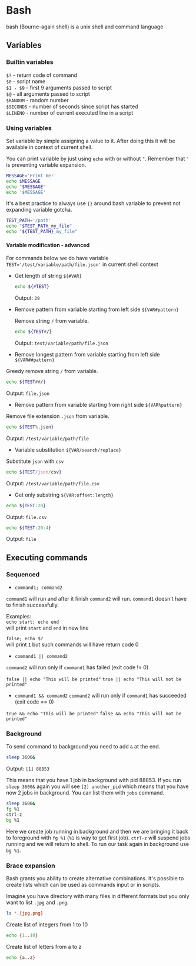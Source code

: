 # Bash

bash (Bourne-again shell) is a unix shell and command language

## Variables
### Builtin variables

`$?` - return code of command  
`$0` - script name  
`$1 - $9` - first 9 arguments passed to script  
`$@` - all arguments passed to script  
`$RANDOM` - random number  
`$SECONDS` - number of seconds since script has started  
`$LINENO` - number of current executed line in a script

### Using variables

Set variable by simple assigning a value to it. After doing this it will be available in context of current shell.  

You can print variable by just using `echo` with or without `"`. Remember that `'` is preventing variable expansion.  
```bash
MESSAGE='Print me!'
echo $MESSAGE  
echo "$MESSAGE"
echo '$MESSAGE'
```

It's a best practice to always use `{}` around bash variable to prevent not expanding variable gotcha.   
```bash
TEST_PATH='/path'
echo "$TEST_PATH_my_file"  
echo "${TEST_PATH}_my_file"  
```

#### Variable modification - advanced

For commands below we do have variable `TEST='/test/variable/path/file.json'` in current shell context

- Get length of string `${#VAR}`

  ```bash
  echo ${#TEST}
  ```
  Output: `29`

- Remove pattern from variable starting from left side `${VAR#pattern}`

  Remove string `/` from variable. 
  ```bash
  echo ${TEST#/}
  ```
  Output: `test/variable/path/file.json`

- Remove longest pattern from variable starting from left side `${VAR##pattern}`

Greedy remove string `/` from variable. 
```bash
echo ${TEST##/}
```
Output: `file.json`

- Remove pattern from variable starting from right side `${VAR%pattern}`

Remove file extension `.json` from variable. 
```bash
echo ${TEST%.json}
```
Output: `/test/variable/path/file`

- Variable substitution `${VAR/search/replace}`

Substitute `json` with `csv`
```bash
echo ${TEST/json/csv}
```
Output: `/test/variable/path/file.csv`

- Get only substring `${VAR:offset:length}`

```bash
echo ${TEST:20}
```
Output: `file.csv`

```bash
echo ${TEST:20:4}
```
Output: `file`

## Executing commands

### Sequenced


- `command1; command2`  

`command1` will run and after it finish `command2` will run. `command1` doesn't have to finish successfully.

Examples:  
`echo start; echo end`   
 will print `start` and `end` in new line
   
`false; echo $?`  
will print `1` but such commands will have return code 0 

- `command1 || command2`

`command2` will run only if `command1` has failed (exit code != 0)

`false || echo "This will be printed"`
`true || echo "This will not be printed"`

- `command1 && command2`
`command2` will run only if `command1` has succeeded (exit code == 0)

`true && echo "This will be printed"`
`false && echo "This will not be printed"`


### Background

To send command to background you need to add `&` at the end.

```bash
sleep 3600&
```
Output: `[1] 88853`

This means that you have 1 job in background with pid 88853. If you run `sleep 3600&` again you will see `[2] another_pid` which means that you have now 2 jobs in background. You can list them with `jobs` command.  


```bash
sleep 3600&
fg %1
ctrl-z
bg %1
```

Here we create job running in background and then we are bringing it back to foreground with `fg %1` (`%1` is way to get first job). `ctrl-z` will suspend jobs running and we will return to shell. To run our task again in background use `bg %1`.

### Brace expansion

Bash grants you ability to create alternative combinations. It's possible to create lists which can be used as commands input or in scripts.

Imagine you have directory with many files in different formats but you only want to list `.jpg` and `.png`.  
```bash
ls *.{jpg,png}
```

Create list of integers from 1 to 10
```bash
echo {1..10}
```

Create list of letters from a to z
```bash
echo {a..z}
```
